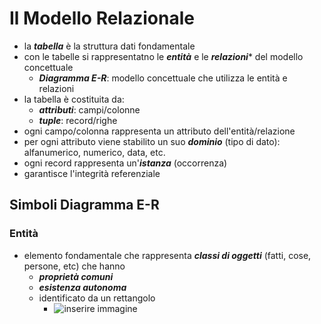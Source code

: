 # Il Modello Relazionale
- la ***tabella*** è la struttura dati fondamentale
- con le tabelle si rappresentatno le ***entità*** e le ***relazioni**** del modello concettuale
   - ***Diagramma E-R***: modello concettuale che utilizza le entità e relazioni
- la tabella è costituita da:
   - ***attributi***: campi/colonne
   - ***tuple***: record/righe
- ogni campo/colonna rappresenta un attributo dell'entità/relazione
- per ogni attributo viene stabilito un suo ***dominio*** (tipo di dato): alfanumerico, numerico, data, etc.
-  ogni record rappresenta un'***istanza*** (occorrenza)
-  garantisce l'integrità referenziale

## Simboli Diagramma E-R
### Entità
- elemento fondamentale che rappresenta ***classi di oggetti*** (fatti, cose, persone, etc) che hanno
   - ***proprietà comuni***
   - ***esistenza autonoma***
   - identificato da un rettangolo
      - ![inserire immagine]()
